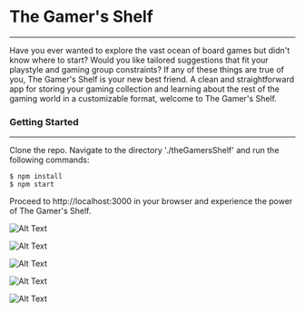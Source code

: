 # The Gamer's Shelf
- - - -


Have you ever wanted to explore the vast ocean of board games but didn't know where to start? Would you like tailored suggestions that fit your playstyle and gaming group constraints? If any of these things are true of you, The Gamer's Shelf is your new best friend. A clean and straightforward app for storing your gaming collection and learning about the rest of the gaming world in a customizable format, welcome to The Gamer's Shelf.

### Getting Started
- - -
Clone the repo.
Navigate to the directory './theGamersShelf' and run the following commands:

    $ npm install
    $ npm start

Proceed to http://localhost:3000 in your browser and experience the power of The Gamer's Shelf.

![Alt Text](https://media.giphy.com/media/bw62pNSozErCLHoVla/giphy.gif)


![Alt Text](https://media.giphy.com/media/pJJdJ0JvmPtZH9XiER/giphy.gif)


![Alt Text](https://media.giphy.com/media/OHmj6cUhvynqGmkvsj/giphy.gif)


![Alt Text](https://media.giphy.com/media/ADyMZD6eoNUXUybube/giphy.gif)


![Alt Text](https://media.giphy.com/media/rfB4phMSLNe6SYU3RA/giphy.gif)
